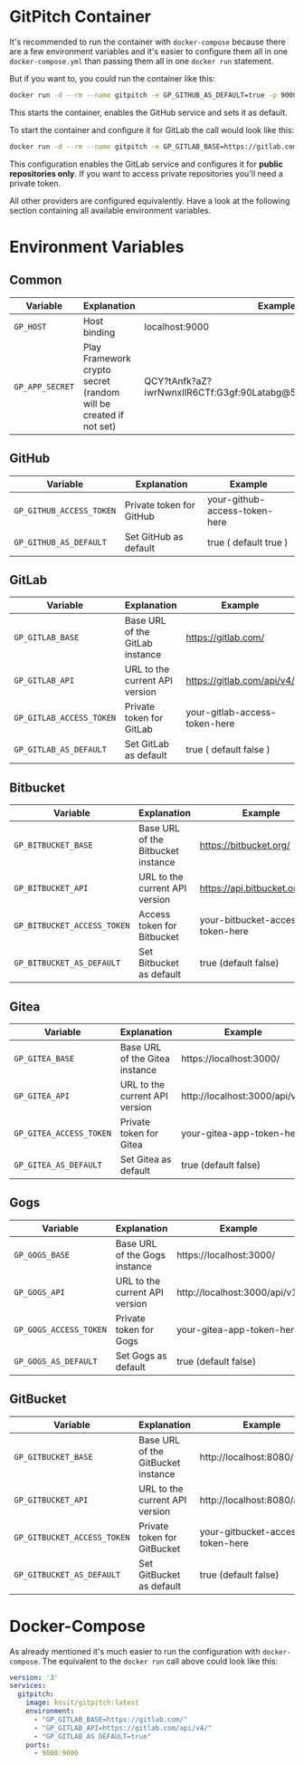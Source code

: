 # GitPitch Container

It's recommended to run the container with `docker-compose` because there are a few environment variables and it's easier to configure them all in one `docker-compose.yml` than passing them all in one `docker run` statement.

But if you want to, you could run the container like this:

```bash
docker run -d --rm --name gitpitch -e GP_GITHUB_AS_DEFAULT=true -p 9000:9000 knsit/gitpitch
```

This starts the container, enables the GitHub service and sets it as default.

To start the container and configure it for GitLab the call would look like this:

```bash
docker run -d --rm --name gitpitch -e GP_GITLAB_BASE=https://gitlab.com/ -e GP_GITLAB_API=https://gitlab.com/api/v4/ -e GP_GITLAB_AS_DEFAULT=true -p 9000:9000 knsit/gitpitch
```

This configuration enables the GitLab service and configures it for **public repositories only**.
If you want to access private repositories you'll need a private token.

All other providers are configured equivalently.
Have a look at the following section containing all available environment variables.

# Environment Variables

## Common

| Variable        | Explanation                                                      | Example                                                          |
| --------------- | ---------------------------------------------------------------- | ---------------------------------------------------------------- |
| `GP_HOST`       | Host binding                                                     | localhost:9000                                                   |
| `GP_APP_SECRET` | Play Framework crypto secret (random will be created if not set) | QCY?tAnfk?aZ?iwrNwnxIlR6CTf:G3gf:90Latabg@5241AB`R5W:1uDFN];Ik@n |

## GitHub

| Variable                 | Explanation              | Example                       |
| ------------------------ | ------------------------ | ----------------------------- |
| `GP_GITHUB_ACCESS_TOKEN` | Private token for GitHub | your-github-access-token-here |
| `GP_GITHUB_AS_DEFAULT`   | Set GitHub as default    | true ( default true )         |

## GitLab
| Variable                 | Explanation                     | Example                       |
| ------------------------ | ------------------------------- | ----------------------------- |
| `GP_GITLAB_BASE`         | Base URL of the GitLab instance | https://gitlab.com/           |
| `GP_GITLAB_API`          | URL to the current API version  | https://gitlab.com/api/v4/    |
| `GP_GITLAB_ACCESS_TOKEN` | Private token for GitLab        | your-gitlab-access-token-here |
| `GP_GITLAB_AS_DEFAULT`   | Set GitLab as default           | true ( default false )        |

## Bitbucket

| Variable                    | Explanation                        | Example                          |
| --------------------------- | ---------------------------------- | -------------------------------- |
| `GP_BITBUCKET_BASE`         | Base URL of the Bitbucket instance | https://bitbucket.org/           |
| `GP_BITBUCKET_API`          | URL to the current API version     | https://api.bitbucket.org/2.0/   |
| `GP_BITBUCKET_ACCESS_TOKEN` | Access token for Bitbucket         | your-bitbucket-access-token-here |
| `GP_BITBUCKET_AS_DEFAULT`   | Set Bitbucket as default           | true (default false)             |

## Gitea

| Variable                | Explanation                    | Example                         |
| ----------------------- | ------------------------------ | ------------------------------- |
| `GP_GITEA_BASE`         | Base URL of the Gitea instance | https://localhost:3000/         |
| `GP_GITEA_API`          | URL to the current API version | http://localhost:3000/api/v1/   |
| `GP_GITEA_ACCESS_TOKEN` | Private token for Gitea        | your-gitea-app-token-here |
| `GP_GITEA_AS_DEFAULT`   | Set Gitea as default           | true (default false)            |

## Gogs

| Variable               | Explanation                    | Example                         |
| ---------------------- | ------------------------------ | ------------------------------- |
| `GP_GOGS_BASE`         | Base URL of the Gogs instance  | https://localhost:3000/         |
| `GP_GOGS_API`          | URL to the current API version | http://localhost:3000/api/v1/   |
| `GP_GOGS_ACCESS_TOKEN` | Private token for Gogs         | your-gitea-app-token-here |
| `GP_GOGS_AS_DEFAULT`   | Set Gogs as default            | true (default false)            |

## GitBucket

| Variable                    | Explanation                        | Example                                |
| --------------------------- | ---------------------------------- | -------------------------------------- |
| `GP_GITBUCKET_BASE`         | Base URL of the GitBucket instance | http://localhost:8080/                 |
| `GP_GITBUCKET_API`          | URL to the current API version     | http://localhost:8080/api/v3/          |
| `GP_GITBUCKET_ACCESS_TOKEN` | Private token for GitBucket        | your-gitbucket-access-token-here |
| `GP_GITBUCKET_AS_DEFAULT`   | Set GitBucket as default           | true (default false)                   |

# Docker-Compose

As already mentioned it's much easier to run the configuration with `docker-compose`.
The equivalent to the `docker run` call above could look like this:

```yaml
version: '3'
services:
  gitpitch:
    image: knsit/gitpitch:latest
    environment:
      - "GP_GITLAB_BASE=https://gitlab.com/"
      - "GP_GITLAB_API=https://gitlab.com/api/v4/"
      - "GP_GITLAB_AS_DEFAULT=true"
    ports:
      - 9000:9000
```